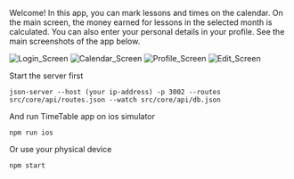 Welcome!
In this app, you can mark lessons and times on the calendar. On the main screen, the money earned for lessons in the selected month is calculated. You can also enter your personal details in your profile. See the main screenshots of the app below.

![Login_Screen](https://github.com/RomanIgonin/TimeTable/blob/develop/src/assets/images/screens/Simulator%20Screen%20Shot%20-%20iPhone%2014%20-%202023-01-12%20at%2012.57.11.png)
![Calendar_Screen](https://github.com/RomanIgonin/TimeTable/blob/develop/src/assets/images/screens/Simulator%20Screen%20Shot%20-%20iPhone%2014%20-%202023-01-12%20at%2012.58.53.png)
![Profile_Screen](https://github.com/RomanIgonin/TimeTable/blob/develop/src/assets/images/screens/Simulator%20Screen%20Shot%20-%20iPhone%2014%20-%202023-01-12%20at%2013.00.07.png)
![Edit_Screen](https://github.com/RomanIgonin/TimeTable/blob/develop/src/assets/images/screens/Simulator%20Screen%20Shot%20-%20iPhone%2014%20-%202023-01-12%20at%2013.00.00.png)

Start the server first


```json-server --host (your ip-address) -p 3002 --routes src/core/api/routes.json --watch src/core/api/db.json```

And run TimeTable app on ios simulator

```npm run ios```

Or use your physical device

```npm start```
